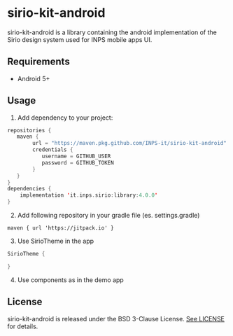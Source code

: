 # sirio-kit-android

sirio-kit-android is a library containing the android implementation of the Sirio design system used for INPS mobile apps UI.

## Requirements

- Android 5+

## Usage
1. Add dependency to your project:
```kotlin
repositories {
   maven {
        url = "https://maven.pkg.github.com/INPS-it/sirio-kit-android"
        credentials {
           username = GITHUB_USER
           password = GITHUB_TOKEN
        }
   }
}
dependencies {
    implementation 'it.inps.sirio:library:4.0.0'
}
```
2. Add following repository in your gradle file (es. settings.gradle)
```
maven { url 'https://jitpack.io' }
```
3. Use SirioTheme in the app
```kotlin
SirioTheme {

}
```
4. Use components as in the demo app

## License

sirio-kit-android is released under the BSD 3-Clause License. [See LICENSE](https://github.com/INPS-it/sirio-kit-android/blob/main/LICENSE) for details.
